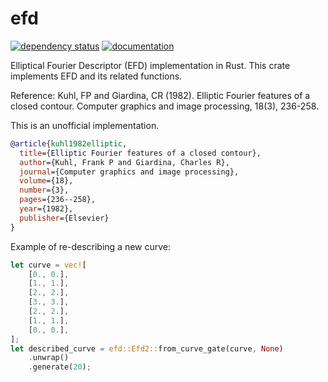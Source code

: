 # efd

[![dependency status](https://deps.rs/repo/github/KmolYuan/efd-rs/status.svg)](https://deps.rs/crate/efd/)
[![documentation](https://docs.rs/efd/badge.svg)](https://docs.rs/efd)

Elliptical Fourier Descriptor (EFD) implementation in Rust. This crate implements EFD and its related functions.

Reference: Kuhl, FP and Giardina, CR (1982). Elliptic Fourier features of a closed contour. Computer graphics and image processing, 18(3), 236-258.

This is an unofficial implementation.

```bibtex
@article{kuhl1982elliptic,
  title={Elliptic Fourier features of a closed contour},
  author={Kuhl, Frank P and Giardina, Charles R},
  journal={Computer graphics and image processing},
  volume={18},
  number={3},
  pages={236--258},
  year={1982},
  publisher={Elsevier}
}
```

Example of re-describing a new curve:

```rust
let curve = vec![
    [0., 0.],
    [1., 1.],
    [2., 2.],
    [3., 3.],
    [2., 2.],
    [1., 1.],
    [0., 0.],
];
let described_curve = efd::Efd2::from_curve_gate(curve, None)
    .unwrap()
    .generate(20);
```
